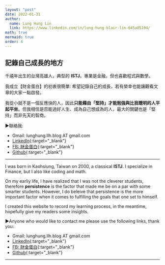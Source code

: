 ```yaml
---
layout: "post"
date: 2022-01-31
author:
  name: Lung Hung Lin
  link: https://www.linkedin.com/in/lung-hung-blair-lin-645a85194/
math: true
mermaid: true
order: 4
---
```


## 記錄自己成長的地方

千禧年出生的台灣高雄人，典型的 **ISTJ**。專業是金融，但也喜歡程式與數學。

我成立【財金蛋白】的初衷很簡單: 希望記錄自己的成長，若有榮幸也能讓觀看文章的大家一點啟發。  

我從小就不是一個反應快的人，因此**只能藉由「堅持」才能勉強與比我聰明的人平起平坐**。但我相信是否能過好人生、成為自己想成為的人，最大的關鍵也是「堅持」而非先天的智商。    

▶️聯絡我:

- Gmail: lunghung.llh.blog AT gmail.com
- [LinkedIn](https://www.linkedin.com/in/lung-hung-blair-lin-645a85194/){:target="_blank"}
- [FB: 財金蛋白](https://lnkd.in/gubi5MY6){:target="_blank"}
- [Github](https://github.com/LLH07){:target="_blank"}

---

I was born in Kaohsiung, Taiwan on 2000, a classical **ISTJ**. I specialize in Finance, but I also like coding and math.


On my earliy life, I have realized that I was not the cleverer students, therefore **persistence** is the factor that made me be on a par with some smarter students. However, I do beleive that persistence is the more important factor when it comes to fulfilling the goals that one set to himself. 

I created this website to record my learning process, in the meantime, hopefully give my readers some insights.

▶️Anyone who would like to contact me please use the following links, thank you:

- Gmail: lunghung.llh.blog AT gmail.com
- [LinkedIn](https://www.linkedin.com/in/lung-hung-blair-lin-645a85194/){:target="_blank"}
- [FB: 財金蛋白](https://lnkd.in/gubi5MY6){:target="_blank"}
- [Github](https://github.com/LLH07){:target="_blank"}

---


